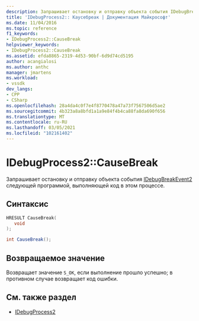 ```yaml
---
description: Запрашивает остановку и отправку объекта события IDebugBreakEvent2 следующей программой, выполняющей код в этом процессе.
title: 'IDebugProcess2:: Каусебреак | Документация Майкрософт'
ms.date: 11/04/2016
ms.topic: reference
f1_keywords:
- IDebugProcess2::CauseBreak
helpviewer_keywords:
- IDebugProcess2::CauseBreak
ms.assetid: efda8865-2319-4d53-90bf-6d9d74cd5195
author: acangialosi
ms.author: anthc
manager: jmartens
ms.workload:
- vssdk
dev_langs:
- CPP
- CSharp
ms.openlocfilehash: 28a4da4c0f7e4f8770478a47a73f7567506d5ae2
ms.sourcegitcommit: 4b323a8a8bfd1a1a9e84f4b4ca88fa8da690f656
ms.translationtype: MT
ms.contentlocale: ru-RU
ms.lasthandoff: 03/05/2021
ms.locfileid: "102161402"
---
```

# <a name="idebugprocess2causebreak"></a>IDebugProcess2::CauseBreak
Запрашивает остановку и отправку объекта события [IDebugBreakEvent2](../../../extensibility/debugger/reference/idebugbreakevent2.md) следующей программой, выполняющей код в этом процессе.

## <a name="syntax"></a>Синтаксис

```cpp
HRESULT CauseBreak( 
   void
);
```

```csharp
int CauseBreak();
```

## <a name="return-value"></a>Возвращаемое значение
 Возвращает значение `S_OK`, если выполнение прошло успешно; в противном случае возвращает код ошибки.

## <a name="see-also"></a>См. также раздел
- [IDebugProcess2](../../../extensibility/debugger/reference/idebugprocess2.md)
